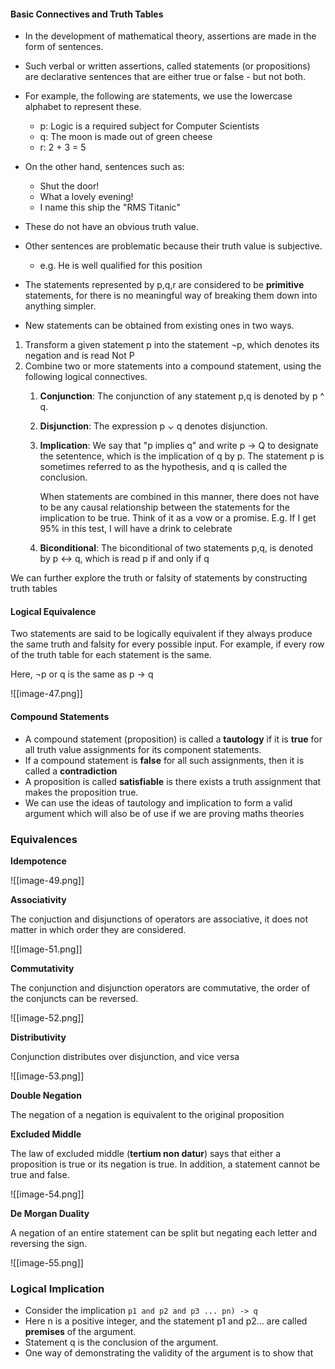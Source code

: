 #### Basic Connectives and Truth Tables

- In the development of mathematical theory, assertions are made in the form of sentences.
- Such verbal or written assertions, called statements (or propositions) are declarative sentences that are either true or false - but not both. 
- For example, the following are statements, we use the lowercase alphabet to represent these.
	- p: Logic is a required subject for Computer Scientists
	- q: The moon is made out of green cheese
	- r: 2 + 3 = 5

- On the other hand, sentences such as:
	- Shut the door!
	- What a lovely evening!
	- I name this ship the "RMS Titanic"
- These do not have an obvious truth value.
- Other sentences are problematic because their truth value is subjective. 
	- e.g. He is well qualified for this position

- The statements represented by p,q,r are considered to be **primitive** statements, for there is no meaningful way of breaking them down into anything simpler. 
- New statements can be obtained from existing ones in two ways. 

1. Transform a given statement p into the statement ¬p, which denotes its negation and is read Not P
2. Combine two or more statements into a compound statement, using the following logical connectives.
	1. **Conjunction**: The conjunction of any statement p,q is denoted by p ^ q.
	2. **Disjunction**: The expression p ⌄ q denotes disjunction. 
	3. **Implication**: We say that "p implies q" and write p -> Q to designate the setentence, which is the implication of q by p. The statement p is sometimes referred to as the hypothesis, and q is called the conclusion. 

		When statements are combined in this manner, there does not have to be any causal relationship between the statements for the implication to be true. Think of it as a vow or a promise. E.g. If I get 95% in this test, I will have a drink to celebrate
	4. **Biconditional**: The biconditional of two statements p,q, is denoted by p <-> q, which is read p if and only if q

We can further explore the truth or falsity of statements by constructing truth tables



#### Logical Equivalence

Two statements are said to be logically equivalent if they always produce the same truth and falsity for every possible input. For example, if every row of the truth table for each statement is the same.

Here, ¬p or q is the same as p -> q

![[image-47.png]]

#### Compound Statements

- A compound statement (proposition) is called a **tautology** if it is **true** for all truth value assignments for its component statements. 
- If a compound statement is **false** for all such assignments, then it is called a **contradiction** 
- A proposition is called **satisfiable** is there exists a truth assignment that makes the proposition true.
- We can use the ideas of tautology and implication to form a valid argument which will also be of use if we are proving maths theories

### Equivalences

**Idempotence**

![[image-49.png]]

**Associativity**

The conjuction and disjunctions of operators are associative, it does not matter in which order they are considered. 

![[image-51.png]]

**Commutativity**

The conjunction and disjunction operators are commutative, the order of the conjuncts can be reversed. 

![[image-52.png]]

**Distributivity**

Conjunction distributes over disjunction, and vice versa 

![[image-53.png]]

**Double Negation** 

The negation of a negation is equivalent to the original proposition

**Excluded Middle**

The law of excluded middle (**tertium non datur**) says that either a proposition is true or its negation is true. In addition, a statement cannot be true and false. 

![[image-54.png]]

**De Morgan Duality**

A negation of an entire statement can be split but negating each letter and reversing the sign. 

![[image-55.png]]
### Logical Implication

- Consider the implication `p1 and p2 and p3 ... pn) -> q`
- Here n is a positive integer, and the statement p1 and p2... are called **premises** of the argument. 
- Statement q is the conclusion of the argument. 
- One way of demonstrating the validity of the argument is to show that 